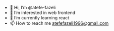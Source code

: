 - 👋 Hi, I’m @atefe-fazeli
- 👀 I’m interested in web frontend
- 🌱 I’m currently learning react
- 📫 How to reach me atefefazeli1996@gmail.com

<!---
atefe-fazeli/atefe-fazeli is a ✨ special ✨ repository because its `README.md` (this file) appears on your GitHub profile.
You can click the Preview link to take a look at your changes.
--->
